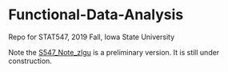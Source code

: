 # Functional-Data-Analysis
Repo for STAT547, 2019 Fall, Iowa State University

Note the [S547_Note_zlgu](https://github.com/guzhiling/STAT547-Functional-Data-Analysis-IowaStateUniversity-2019Fall/blob/master/S547_Note_zlgu.pdf) is a preliminary version. It is still under construction.
